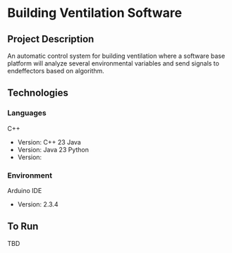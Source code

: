 # Building Ventilation Software

## Project Description 
An automatic control system for building ventilation where a software base platform will analyze several
environmental variables and send signals to endeffectors based on algorithm.

## Technologies 
### Languages
C++
- Version: C++ 23
Java
- Version: Java 23
Python
- Version:

### Environment
Arduino IDE
- Version: 2.3.4

## To Run 
TBD
